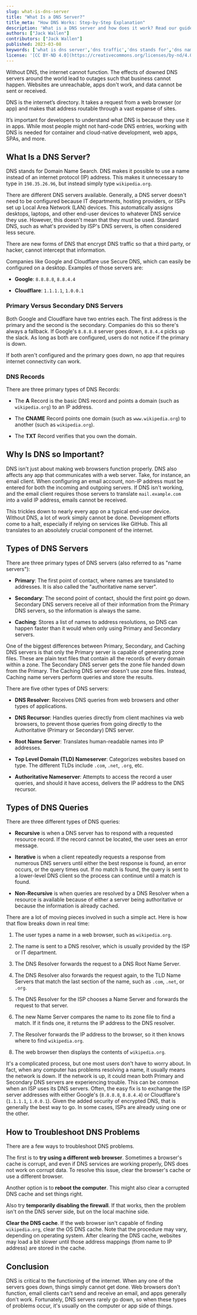 ```yaml
---
slug: what-is-dns-server
title: "What Is a DNS Server?"
title_meta: "How DNS Works: Step-by-Step Explanation"
description: 'What is a DNS server and how does it work? Read our guide to learn about types of DNS servers, why they’re important, and how they work. ✓ Click here!'
authors: ["Jack Wallen"]
contributors: ["Jack Wallen"]
published: 2023-03-08
keywords: ['what is dns server','dns traffic','dns stands for','dns name resolution','dns requests','example of dns','what is the importance of using dns','domain name ip address','how dns works step by step','what is dns host']
license: '[CC BY-ND 4.0](https://creativecommons.org/licenses/by-nd/4.0)'
---
```


Without DNS, the internet cannot function. The effects of downed DNS servers around the world lead to outages such that business cannot happen. Websites are unreachable, apps don't work, and data cannot be sent or received.

DNS is the internet’s directory. It takes a request from a web browser (or app) and makes that address routable through a vast expanse of sites.

It’s important for developers to understand what DNS is because they use it in apps. While most people might not hard-code DNS entries, working with DNS is needed for container and cloud-native development, web apps, SPAs, and more.

## What Is a DNS Server?

DNS stands for Domain Name Search. DNS makes it possible to use a name instead of an internet protocol (IP) address. This makes it unnecessary to type in `198.35.26.96`, but instead simply type `wikipedia.org`.

There are different DNS servers available. Generally, a DNS server doesn't need to be configured because IT departments, hosting providers, or ISPs set up Local Area Network (LAN) devices. This automatically assigns desktops, laptops, and other end-user devices to whatever DNS service they use. However, this doesn't mean that they *must* be used. Standard DNS, such as what's provided by ISP's DNS servers, is often considered less secure.

There are new forms of DNS that encrypt DNS traffic so that a third party, or hacker, cannot intercept that information.

Companies like Google and Cloudflare use Secure DNS, which can easily be configured on a desktop. Examples of those servers are:

-   **Google**: `8.8.8.8`, `8.8.4.4`

-   **Cloudflare**: `1.1.1.1`, `1.0.0.1`

### Primary Versus Secondary DNS Servers

Both Google and Cloudflare have two entries each. The first address is the primary and the second is the secondary. Companies do this so there's always a fallback. If Google's `8.8.8.8` server goes down, `8.8.4.4` picks up the slack. As long as both are configured, users do not notice if the primary is down.

If both aren't configured and the primary goes down, no app that requires internet connectivity can work.

### DNS Records

There are three primary types of DNS Records:

-   The **A** Record is the basic DNS record and points a domain (such as `wikipedia.org`) to an IP address.

-   The **CNAME** Record points one domain (such as `www.wikipedia.org`) to another (such as `wikipedia.org`).

-   The **TXT** Record verifies that you own the domain.

## Why Is DNS so Important?

DNS isn't just about making web browsers function properly. DNS also affects any app that communicates with a web server. Take, for instance, an email client. When configuring an email account, non-IP address must be entered for both the incoming and outgoing servers. If DNS isn't working, and the email client requires those servers to translate `mail.example.com` into a valid IP address, emails cannot be received.

This trickles down to nearly every app on a typical end-user device. Without DNS, a lot of work simply cannot be done. Development efforts come to a halt, especially if relying on services like GitHub. This all translates to an absolutely crucial component of the internet.

## Types of DNS Servers

There are three primary types of DNS servers (also referred to as "name servers"):

-   **Primary**: The first point of contact, where names are translated to addresses. It is also called the "authoritative name server".

-   **Secondary**: The second point of contact, should the first point go down. Secondary DNS servers receive all of their information from the Primary DNS servers, so the information is always the same.

-   **Caching**: Stores a list of names to address resolutions, so DNS can happen faster than it would when only using Primary and Secondary servers.

One of the biggest differences between Primary, Secondary, and Caching DNS servers is that only the Primary server is capable of generating zone files. These are plain text files that contain all the records of every domain within a zone. The Secondary DNS server gets the zone file handed down from the Primary. The Caching DNS server doesn't use zone files. Instead, Caching name servers perform queries and store the results.

There are five other types of DNS servers:

-   **DNS Resolver**: Receives DNS queries from web browsers and other types of applications.

-   **DNS Recursor**: Handles queries directly from client machines via web browsers, to prevent those queries from going directly to the Authoritative (Primary or Secondary) DNS server.

-   **Root Name Server**: Translates human-readable names into IP addresses.

-   **Top Level Domain (TLD) Nameserver**: Categorizes websites based on type. The different TLDs include `.com`, `.net`, `.org`, etc.

-   **Authoritative Nameserver**: Attempts to access the record a user queries, and should it have access, delivers the IP address to the DNS recursor.

## Types of DNS Queries

There are three different types of DNS queries:

-   **Recursive** is when a DNS server has to respond with a requested resource record. If the record cannot be located, the user sees an error message.

-   **Iterative** is when a client repeatedly requests a response from numerous DNS servers until either the best response is found, an error occurs, or the query times out. If no match is found, the query is sent to a lower-level DNS client so the process can continue until a match is found.

-   **Non-Recursive** is when queries are resolved by a DNS Resolver when a resource is available because of either a server being authoritative or because the information is already cached.

There are a lot of moving pieces involved in such a simple act. Here is how that flow breaks down in real time:

1.  The user types a name in a web browser, such as `wikipedia.org`.

2.  The name is sent to a DNS resolver, which is usually provided by the ISP or IT department.

3.  The DNS Resolver forwards the request to a DNS Root Name Server.

4.  The DNS Resolver also forwards the request again, to the TLD Name Servers that match the last section of the name, such as `.com`, `.net`, or `.org`.

5.  The DNS Resolver for the ISP chooses a Name Server and forwards the request to that server.

6.  The new Name Server compares the name to its zone file to find a match. If it finds one, it returns the IP address to the DNS resolver.

7.  The Resolver forwards the IP address to the browser, so it then knows where to find `wikipedia.org`.

8.  The web browser then displays the contents of `wikipedia.org`.

It's a complicated process, but one most users don't have to worry about. In fact, when any computer has problems resolving a name, it usually means the network is down. If the network is up, it could mean both Primary and Secondary DNS servers are experiencing trouble. This can be common when an ISP uses its DNS servers. Often, the easy fix is to exchange the ISP server addresses with either Google's (`8.8.8.8`, `8.8.4.4`) or Cloudflare's (`1.1.1.1`, `1.0.0.1`). Given the added security of encrypted DNS, that is generally the best way to go. In some cases, ISPs are already using one or the other.

## How to Troubleshoot DNS Problems

There are a few ways to troubleshoot DNS problems.

The first is to **try using a different web browser**. Sometimes a browser's cache is corrupt, and even if DNS services are working properly, DNS does not work on corrupt data. To resolve this issue, clear the browser's cache or use a different browser.

Another option is to **reboot the computer**. This might also clear a corrupted DNS cache and set things right.

Also try **temporarily disabling the firewall**. If that works, then the problem isn't on the DNS server side, but on the local machine side.

**Clear the DNS cache**. If the web browser isn't capable of finding `wikipedia.org`, clear the OS DNS cache. Note that the procedure may vary, depending on operating system. After clearing the DNS cache, websites may load a bit slower until those address mappings (from name to IP address) are stored in the cache.

## Conclusion

DNS is critical to the functioning of the internet. When any one of the servers goes down, things simply cannot get done. Web browsers don't function, email clients can't send and receive an email, and apps generally don't work. Fortunately, DNS servers rarely go down, so when these types of problems occur, it's usually on the computer or app side of things.